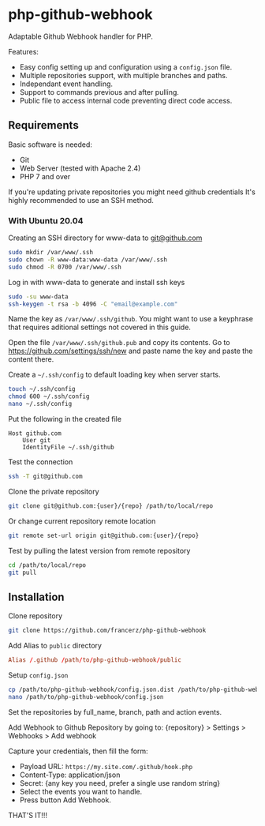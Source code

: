 php-github-webhook
===========================================

Adaptable Github Webhook handler for PHP.

Features:
* Easy config setting up and configuration using a `config.json` file.
* Multiple repositories support, with multiple branches and paths.
* Independant event handling.
* Support to commands previous and after pulling.
* Public file to access internal code preventing direct code access.

Requirements
-----------------------------------------
Basic software is needed:
- Git
- Web Server (tested with Apache 2.4)
- PHP 7 and over

If you're updating private repositories you might need github credentials
It's highly recommended to use an SSH method.

### With Ubuntu 20.04

Creating an SSH directory for www-data to git@github.com
```bash
sudo mkdir /var/www/.ssh
sudo chown -R www-data:www-data /var/www/.ssh
sudo chmod -R 0700 /var/www/.ssh
```

Log in with www-data to generate and install ssh keys
```bash
sudo -su www-data
ssh-keygen -t rsa -b 4096 -C "email@example.com"
```
Name the key as `/var/www/.ssh/github`.
You might want to use a keyphrase that requires aditional settings not covered in this guide.

Open the file `/var/www/.ssh/github.pub` and copy its contents.
Go to https://github.com/settings/ssh/new and paste name the key and paste the content there.

Create a `~/.ssh/config` to default loading key when server starts.
```bash
touch ~/.ssh/config
chmod 600 ~/.ssh/config
nano ~/.ssh/config
```

Put the following in the created file
```text
Host github.com
    User git
    IdentityFile ~/.ssh/github
```

Test the connection
```bash
ssh -T git@github.com
```

Clone the private repository
```bash
git clone git@github.com:{user}/{repo} /path/to/local/repo
```

Or change current repository remote location
```bash
git remote set-url origin git@github.com:{user}/{repo}
```

Test by pulling the latest version from remote repository
```bash
cd /path/to/local/repo
git pull
```


Installation
-----------------------------------------

Clone repository
```bash
git clone https://github.com/francerz/php-github-webhook
```

Add Alias to `public` directory
```conf
Alias /.github /path/to/php-github-webhook/public
```

Setup `config.json`
```bash
cp /path/to/php-github-webhook/config.json.dist /path/to/php-github-webhook/config.json
nano /path/to/php-github-webhook/config.json
```
Set the repositories by full_name, branch, path and action events.

Add Webhook to Github Repository by going to:
{repository} > Settings > Webhooks > Add webhook

Capture your credentials, then fill the form:
- Payload URL: `https://my.site.com/.github/hook.php`
- Content-Type: application/json
- Secret: {any key you need, prefer a single use random string}
- Select the events you want to handle.
- Press button Add Webhook.

THAT'S IT!!!

